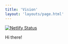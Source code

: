 ```yaml
---
title: 'Vision'
layout: 'layouts/page.html'
---
```


[![Netlify Status](https://api.netlify.com/api/v1/badges/a0bb883b-9b5c-4235-93f0-ab66ce0651b8/deploy-status)](https://app.netlify.com/sites/mijndert-vision/deploys)

Hi there!